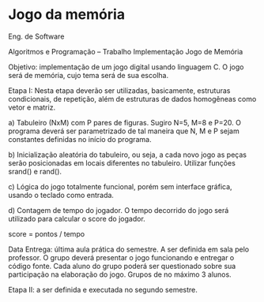 # Jogo da memória
Eng. de Software

Algoritmos e Programação – Trabalho Implementação Jogo de Memória

Objetivo: implementação de um jogo digital usando linguagem C. O jogo será de memória, cujo tema será de sua escolha.

Etapa I: Nesta etapa deverão ser utilizadas, basicamente, estruturas condicionais, de repetição, além de estruturas de dados homogêneas como vetor e matriz.

a) Tabuleiro (NxM) com P pares de figuras. Sugiro N=5, M=8 e P=20. O programa deverá ser parametrizado de tal maneira que N, M e P sejam constantes definidas no início do programa.

b) Inicialização aleatória do tabuleiro, ou seja, a cada novo jogo as peças serão posicionadas em locais diferentes no tabuleiro. Utilizar funções srand() e rand().

c) Lógica do jogo totalmente funcional, porém sem interface gráfica, usando o teclado como entrada.

d) Contagem de tempo do jogador. O tempo decorrido do jogo será utilizado para calcular o score do jogador.

score = pontos / tempo

Data	Entrega:	última	aula	prática	do	semestre. A	ser	definida	em	sala	pelo	professor. O	grupo	deverá	presentar	o	jogo funcionando	e	entregar	o	código	fonte.	Cada	aluno do	grupo	poderá	ser	questionado	sobre	sua	participação	na	elaboração do	jogo. Grupos	de	no	máximo	3	alunos.

Etapa	II:	a	ser	definida	e	executada	no	segundo	semestre.
